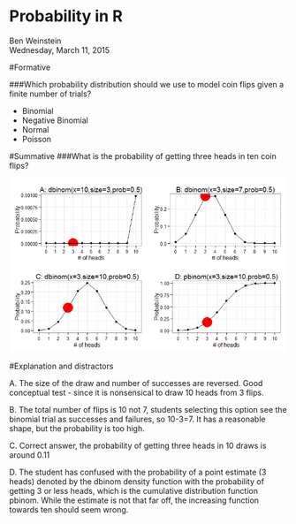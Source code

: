 # Probability in R
Ben Weinstein  
Wednesday, March 11, 2015  

#Formative

###Which probability distribution should we use to model coin flips given a finite number of trials?

* Binomial 
* Negative Binomial 
* Normal 
* Poisson 

#Summative
###What is the probability of getting three heads in ten coin flips?

![](./2015-03-10-Ben-Weinstein_files/figure-html/unnamed-chunk-1-1.png) 

#Explanation and distractors

A. The size of the draw and number of successes are reversed. Good conceptual test - since it is nonsensical to draw 10 heads from 3 flips.

B. The total number of flips is 10 not 7, students selecting this option see the binomial trial as successes and failures, so 10-3=7. It has a reasonable shape, but the probability is too high.

C. Correct answer, the probability of getting three heads in 10 draws is around 0.11

D. The student has confused with the probability of a point estimate (3 heads) denoted by the dbinom density function with the probability of getting 3 or less heads, which is the cumulative distribution function pbinom. While the estimate is not that far off, the increasing function towards ten should seem wrong.


